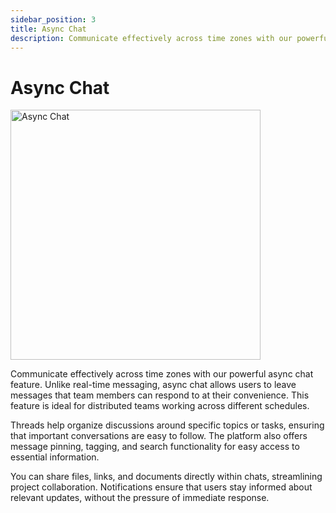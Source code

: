 ```yaml
---
sidebar_position: 3
title: Async Chat
description: Communicate effectively across time zones with our powerful async chat feature. Unlike real-time messaging, async chat allows users to leave messages that team members can respond to at their convenience. This feature is ideal for distributed teams working across different schedules.
---
```


# Async Chat

<img src="https://github.com/user-attachments/assets/ed48676c-0537-4d51-b281-0f2a9193d1d3" alt="Async Chat" width="400" />

Communicate effectively across time zones with our powerful async chat feature. Unlike real-time messaging, async chat allows users to leave messages that team members can respond to at their convenience. This feature is ideal for distributed teams working across different schedules.

Threads help organize discussions around specific topics or tasks, ensuring that important conversations are easy to follow. The platform also offers message pinning, tagging, and search functionality for easy access to essential information.

You can share files, links, and documents directly within chats, streamlining project collaboration. Notifications ensure that users stay informed about relevant updates, without the pressure of immediate response.
